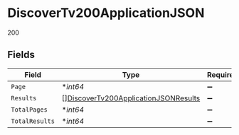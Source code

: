 # DiscoverTv200ApplicationJSON

200


## Fields

| Field                                                                                                   | Type                                                                                                    | Required                                                                                                | Description                                                                                             | Example                                                                                                 |
| ------------------------------------------------------------------------------------------------------- | ------------------------------------------------------------------------------------------------------- | ------------------------------------------------------------------------------------------------------- | ------------------------------------------------------------------------------------------------------- | ------------------------------------------------------------------------------------------------------- |
| `Page`                                                                                                  | **int64*                                                                                                | :heavy_minus_sign:                                                                                      | N/A                                                                                                     | 1                                                                                                       |
| `Results`                                                                                               | [][DiscoverTv200ApplicationJSONResults](../../models/operations/discovertv200applicationjsonresults.md) | :heavy_minus_sign:                                                                                      | N/A                                                                                                     |                                                                                                         |
| `TotalPages`                                                                                            | **int64*                                                                                                | :heavy_minus_sign:                                                                                      | N/A                                                                                                     | 7414                                                                                                    |
| `TotalResults`                                                                                          | **int64*                                                                                                | :heavy_minus_sign:                                                                                      | N/A                                                                                                     | 148265                                                                                                  |